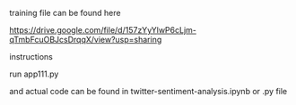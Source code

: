 training file can be found here

https://drive.google.com/file/d/157zYyYlwP6cLjm-qTmbFcuOBJcsDrqqX/view?usp=sharing



instructions

run app111.py

and actual code can be found in twitter-sentiment-analysis.ipynb or .py file
